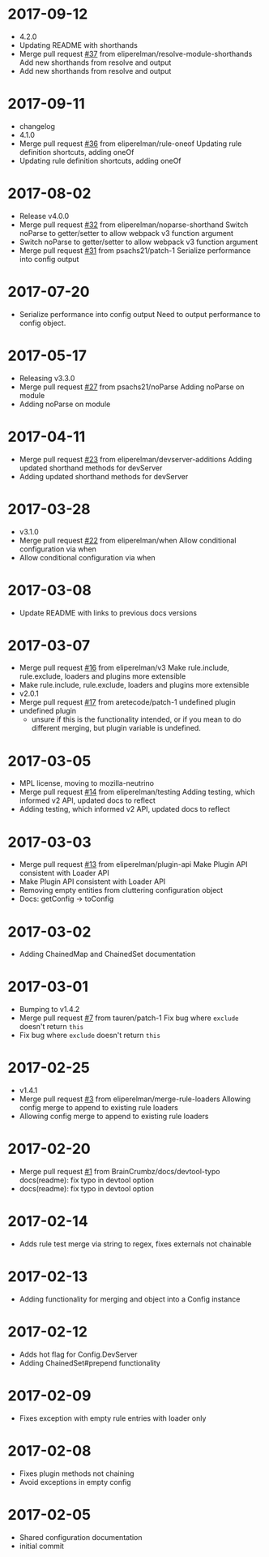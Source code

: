 2017-09-12
==========

  * 4.2.0
  * Updating README with shorthands
  * Merge pull request [#37](https://github.com/mozilla-neutrino/webpack-chain/issues/37) from eliperelman/resolve-module-shorthands
    Add new shorthands from resolve and output
  * Add new shorthands from resolve and output

2017-09-11
==========

  * changelog
  * 4.1.0
  * Merge pull request [#36](https://github.com/mozilla-neutrino/webpack-chain/issues/36) from eliperelman/rule-oneof
    Updating rule definition shortcuts, adding oneOf
  * Updating rule definition shortcuts, adding oneOf

2017-08-02
==========

  * Release v4.0.0
  * Merge pull request [#32](https://github.com/mozilla-neutrino/webpack-chain/issues/32) from eliperelman/noparse-shorthand
    Switch noParse to getter/setter to allow webpack v3 function argument
  * Switch noParse to getter/setter to allow webpack v3 function argument
  * Merge pull request [#31](https://github.com/mozilla-neutrino/webpack-chain/issues/31) from psachs21/patch-1
    Serialize performance into config output

2017-07-20
==========

  * Serialize performance into config output
    Need to output performance to config object.

2017-05-17
==========

  * Releasing v3.3.0
  * Merge pull request [#27](https://github.com/mozilla-neutrino/webpack-chain/issues/27) from psachs21/noParse
    Adding noParse on module
  * Adding noParse on module

2017-04-11
==========

  * Merge pull request [#23](https://github.com/mozilla-neutrino/webpack-chain/issues/23) from eliperelman/devserver-additions
    Adding updated shorthand methods for devServer
  * Adding updated shorthand methods for devServer

2017-03-28
==========

  * v3.1.0
  * Merge pull request [#22](https://github.com/mozilla-neutrino/webpack-chain/issues/22) from eliperelman/when
    Allow conditional configuration via when
  * Allow conditional configuration via when

2017-03-08
==========

  * Update README with links to previous docs versions

2017-03-07
==========

  * Merge pull request [#16](https://github.com/mozilla-neutrino/webpack-chain/issues/16) from eliperelman/v3
    Make rule.include, rule.exclude, loaders and plugins more extensible
  * Make rule.include, rule.exclude, loaders and plugins more extensible
  * v2.0.1
  * Merge pull request [#17](https://github.com/mozilla-neutrino/webpack-chain/issues/17) from aretecode/patch-1
    undefined plugin
  * undefined plugin
    - unsure if this is the functionality intended, or if you mean to do different merging, but plugin variable is undefined.

2017-03-05
==========

  * MPL license, moving to mozilla-neutrino
  * Merge pull request [#14](https://github.com/mozilla-neutrino/webpack-chain/issues/14) from eliperelman/testing
    Adding testing, which informed v2 API, updated docs to reflect
  * Adding testing, which informed v2 API, updated docs to reflect

2017-03-03
==========

  * Merge pull request [#13](https://github.com/mozilla-neutrino/webpack-chain/issues/13) from eliperelman/plugin-api
    Make Plugin API consistent with Loader API
  * Make Plugin API consistent with Loader API
  * Removing empty entities from cluttering configuration object
  * Docs: getConfig -> toConfig

2017-03-02
==========

  * Adding ChainedMap and ChainedSet documentation

2017-03-01
==========

  * Bumping to v1.4.2
  * Merge pull request [#7](https://github.com/mozilla-neutrino/webpack-chain/issues/7) from tauren/patch-1
    Fix bug where `exclude` doesn't return `this`
  * Fix bug where `exclude` doesn't return `this`

2017-02-25
==========

  * v1.4.1
  * Merge pull request [#3](https://github.com/mozilla-neutrino/webpack-chain/issues/3) from eliperelman/merge-rule-loaders
    Allowing config merge to append to existing rule loaders
  * Allowing config merge to append to existing rule loaders

2017-02-20
==========

  * Merge pull request [#1](https://github.com/mozilla-neutrino/webpack-chain/issues/1) from BrainCrumbz/docs/devtool-typo
    docs(readme): fix typo in devtool option
  * docs(readme): fix typo in devtool option

2017-02-14
==========

  * Adds rule test merge via string to regex, fixes externals not chainable

2017-02-13
==========

  * Adding functionality for merging and object into a Config instance

2017-02-12
==========

  * Adds hot flag for Config.DevServer
  * Adding ChainedSet#prepend functionality

2017-02-09
==========

  * Fixes exception with empty rule entries with loader only

2017-02-08
==========

  * Fixes plugin methods not chaining
  * Avoid exceptions in empty config

2017-02-05
==========

  * Shared configuration documentation
  * initial commit

